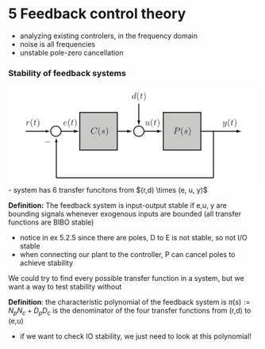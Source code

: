 # 5 Feedback control theory
- analyzing existing controlers, in the frequency domain
- noise is all frequencies
- unstable pole-zero cancellation

### Stability of feedback systems
<img src="img/52circuit.png"/>
- system has 6 transfer funcitons from $(r,d) \times (e, u, y)$

**Definition:** The feedback system is input-output stable if e,u, y are bounding signals whenever exogenous inputs are bounded (all transfer functions are BIBO stable)
- notice in ex 5.2.5 since there are poles, D to E is not stable, so not I/O stable
- when connecting our plant to the controller, P can cancel poles to achieve stability

We could try to find every possible transfer function in a system, but we want a way to test stability without

**Definition**: the characteristic polynomial of the feedback system is $\pi(s) := N_p N_c + D_p D_c$ is the denominator of the four transfer functions from (r,d) to (e,u)
- if we want to check IO stability, we just need to look at this polynomial!
